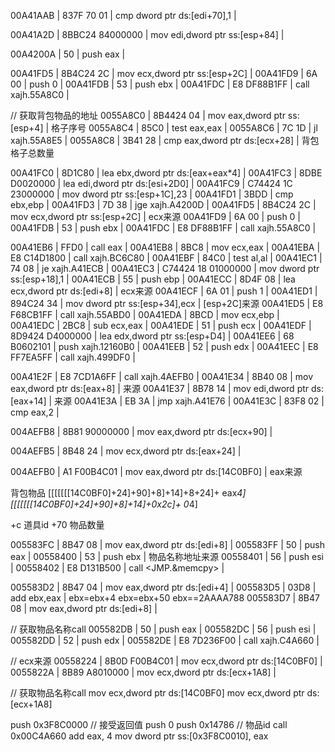 
00A41AAB | 837F 70 01               | cmp dword ptr ds:[edi+70],1             |



00A41A2D | 8BBC24 84000000          | mov edi,dword ptr ss:[esp+84]           |



00A4200A | 50                       | push eax                                |



00A41FD5 | 8B4C24 2C                | mov ecx,dword ptr ss:[esp+2C]           |
00A41FD9 | 6A 00                    | push 0                                  |
00A41FDB | 53                       | push ebx                                |
00A41FDC | E8 DF88B1FF              | call xajh.55A8C0                        |


// 获取背包物品的地址
0055A8C0 | 8B4424 04                | mov eax,dword ptr ss:[esp+4]            | 格子序号
0055A8C4 | 85C0                     | test eax,eax                            |
0055A8C6 | 7C 1D                    | jl xajh.55A8E5                          |
0055A8C8 | 3B41 28                  | cmp eax,dword ptr ds:[ecx+28]           | 背包格子总数量



00A41FC0 | 8D1C80                   | lea ebx,dword ptr ds:[eax+eax*4]        | 
00A41FC3 | 8DBE D0020000            | lea edi,dword ptr ds:[esi+2D0]          | 
00A41FC9 | C74424 1C 23000000       | mov dword ptr ss:[esp+1C],23            | 
00A41FD1 | 3BDD                     | cmp ebx,ebp                             |
00A41FD3 | 7D 38                    | jge xajh.A4200D                         |
00A41FD5 | 8B4C24 2C                | mov ecx,dword ptr ss:[esp+2C]           | ecx来源
00A41FD9 | 6A 00                    | push 0                                  |
00A41FDB | 53                       | push ebx                                | 
00A41FDC | E8 DF88B1FF              | call xajh.55A8C0                        |





00A41EB6 | FFD0                     | call eax                                |
00A41EB8 | 8BC8                     | mov ecx,eax                             |
00A41EBA | E8 C14D1800              | call xajh.BC6C80                        |
00A41EBF | 84C0                     | test al,al                              |
00A41EC1 | 74 08                    | je xajh.A41ECB                          |
00A41EC3 | C74424 18 01000000       | mov dword ptr ss:[esp+18],1             |
00A41ECB | 55                       | push ebp                                |
00A41ECC | 8D4F 08                  | lea ecx,dword ptr ds:[edi+8]            | ecx来源
00A41ECF | 6A 01                    | push 1                                  |
00A41ED1 | 894C24 34                | mov dword ptr ss:[esp+34],ecx           | [esp+2C]来源
00A41ED5 | E8 F68CB1FF              | call xajh.55ABD0                        |
00A41EDA | 8BCD                     | mov ecx,ebp                             |
00A41EDC | 2BC8                     | sub ecx,eax                             |
00A41EDE | 51                       | push ecx                                |
00A41EDF | 8D9424 D4000000          | lea edx,dword ptr ss:[esp+D4]           |
00A41EE6 | 68 B0602101              | push xajh.12160B0                       | 
00A41EEB | 52                       | push edx                                |
00A41EEC | E8 FF7EA5FF              | call xajh.499DF0                        |




00A41E2F | E8 7CD1A6FF              | call xajh.4AEFB0                        |
00A41E34 | 8B40 08                  | mov eax,dword ptr ds:[eax+8]            | 来源
00A41E37 | 8B78 14                  | mov edi,dword ptr ds:[eax+14]           | 来源
00A41E3A | EB 3A                    | jmp xajh.A41E76                         |
00A41E3C | 83F8 02                  | cmp eax,2                               |


004AEFB8 | 8B81 90000000            | mov eax,dword ptr ds:[ecx+90]           |

004AEFB5 | 8B48 24                  | mov ecx,dword ptr ds:[eax+24]           |


004AEFB0 | A1 F00B4C01              | mov eax,dword ptr ds:[14C0BF0]          | eax来源

背包物品
[[[[[[[14C0BF0]+24]+90]+8]+14]+8+24]+ eax*4]
[[[[[[[14C0BF0]+24]+90]+8]+14]+0x2c]+ 0*4]

+c  道具id
+70 物品数量



005583FC | 8B47 08                  | mov eax,dword ptr ds:[edi+8]            |
005583FF | 50                       | push eax                                |
00558400 | 53                       | push ebx                                | 物品名称地址来源
00558401 | 56                       | push esi                                |
00558402 | E8 D131B500              | call <JMP.&memcpy>                      |

005583D2 | 8B47 04                  | mov eax,dword ptr ds:[edi+4]            |
005583D5 | 03D8                     | add ebx,eax                             | ebx=ebx+4 ebx=ebx+50  ebx==2AAAA788 
005583D7 | 8B47 08                  | mov eax,dword ptr ds:[edi+8]            |

// 获取物品名称call
005582DB | 50                       | push eax                               |
005582DC | 56                       | push esi                               |
005582DD | 52                       | push edx                               |
005582DE | E8 7D236F00              | call xajh.C4A660                       |


// ecx来源
00558224 | 8B0D F00B4C01            | mov ecx,dword ptr ds:[14C0BF0]          |
0055822A | 8B89 A8010000            | mov ecx,dword ptr ds:[ecx+1A8]          |


// 获取物品名称call
mov ecx,dword ptr ds:[14C0BF0]
mov ecx,dword ptr ds:[ecx+1A8]

push  0x3F8C0000 // 接受返回值
push  0
push  0x14786  // 物品id
call 0x00C4A660
add eax, 4
mov dword ptr ss:[0x3F8C0010], eax